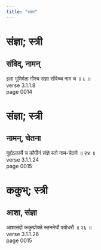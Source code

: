 ```yaml
---
title: "संज्ञा"
---
```


# संज्ञा; स्त्री
## संविद्, नामन्
इला भूमिर्मता गौश्च संज्ञा संविच्च नाम च ॥ ८ ॥<br />verse 3.1.1.8<br />page 0014

# संज्ञा; स्त्री
## नामन्, चेतना
गुह्येऽकार्ये च कौपीनं संज्ञे स्तो नाम-चेतने ॥ २४ ॥<br />verse 3.1.1.24<br />page 0015

# ककुभ्; स्त्री
## आशा, संज्ञा
आशासंज्ञे ककुप्प्रोक्ते स्तनमेघौ पयोधरौ ॥ २६ ॥<br />verse 3.1.1.26<br />page 0015

